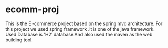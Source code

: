 # ecomm-proj
This is the E -commerce project based on the spring mvc architecture.
For this project we used spring framework .it is one of the java framework.
Used Database is 'H2' database.And also used the maven as the web building tool.

